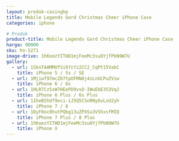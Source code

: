 ```yaml
---
layout: produk-casinghp
title: Mobile Legends Gord Christmas Cheer iPhone Case
categories: iphone

# Produk
product-title: Mobile Legends Gord Christmas Cheer iPhone Case
harga: 90000
sku: hn-5271
image-drive: 1hKoezYITHD1mjFeeMc3suOYjfPbN9W7U
gallery:
  - url: 1SknTAAMMUfSi97cYz2CC2_CqPt15VabC
    title: iPhone 5 / 5s / SE
  - url: 1MjiwT97mcZO7tpOFRN8j4sLnGCPuZVzw
    title: iPhone 6 / 6s
  - url: 1HLR7Cz5sW7HEePD9vsD-IWuEbE353VqJ
    title: iPhone 6 Plus / 6s Plus
  - url: 11heBShUf9oci-iJ5Q5CSnRNy6vLvU2yh
    title: iPhone 7 / 8
  - url: 1DyF0oc0hutPQbg13uZPXSu3VShxsfMIQ
    title: iPhone 7 Plus / 8 Plus
  - url: 1hKoezYITHD1mjFeeMc3suOYjfPbN9W7U
    title: iPhone X
---
```

